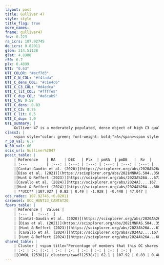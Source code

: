 ```yaml
---
layout: post
title: Gulliver 47
style: style
title_flag: true
more_names: 
fname: gulliver47
fov: 0.223
ra_icrs: 107.92745
de_icrs: 0.82011
glon: 214.51138
glat: 4.8908
r50: 6.7
plx: 0.4899
UTI: "0.63"
UTI_COLOR: "#ecf7d3"
UTI_C_N_COL: "#f4fada"
UTI_C_dens_COL: "#c1e4c6"
UTI_C_C3_COL: "#d4edca"
UTI_C_lit_COL: "#ffffe8"
UTI_C_dup_COL: "#a6cab9"
UTI_C_N: 0.58
UTI_C_dens: 0.83
UTI_C_C3: 0.75
UTI_C_lit: 0.5
UTI_C_dup: 1.0
UTI_summary: |
    Gulliver 47 is a moderately populated, dense object of high C3 quality. It is moderately studied in the literature. This object shares a significant percentage of members with a later reported entry.
class3: |
    <span style="color: green; font-weight: bold;">A</span><span style="color: #FFC300; font-weight: bold;">B</span>
r_50_val: 6.7
N_50_val: 66
scix_url: Gulliver%2047
posit_table: |
    | Reference    | RA    | DEC   | Plx  | pmRA  | pmDE   |  Rv  |
    | :---         | :---: | :---: | :---: | :---: | :---: | :---: |
    |[Cantat-Gaudin et al. (2020)](https://scixplorer.org/abs/2020A%26A...640A...1C) | 107.932 | 0.827 | 0.491 | -1.957 | -0.432 | -- |
    |[Dias et al. (2021)](https://scixplorer.org/abs/2021MNRAS.504..356D) | 107.919 | 0.841 | 0.49 | -1.97 | -0.435 | 47.521 |
    |[Hunt & Reffert (2023)](https://scixplorer.org/abs/2023A%26A...673A.114H) | 107.92 | 0.805 | 0.47 | -1.896 | -0.48 | 45.942 |
    |[Cavallo et al. (2024)](https://scixplorer.org/abs/2024AJ....167...12C) | 107.928 | 0.811 | 0.473 | -- | -- | -- |
    |[Hunt & Reffert (2024)](https://scixplorer.org/abs/2024A%26A...686A..42H) | 107.92 | 0.805 | 0.47 | -1.896 | -0.48 | 45.942 |
    | **UCC** |107.927 | 0.82 | 0.49 | -1.928 | -0.448 | 47.047 | 
cds_radec: 107.92745,+0.82011
carousel: UCC_HUNT23_CANTAT20
fpars_table: |
    | Reference |  Values |
    | :---  |  :---:  |
    | [Cantat-Gaudin et al. (2020)](https://scixplorer.org/abs/2020A%26A...640A...1C) | `AVNN=0.31, DMNN=11.43, AgeNN=8.54` |
    | [Dias et al. (2021)](https://scixplorer.org/abs/2021MNRAS.504..356D) | `Av=0.542, Dist=1822, logage=8.572, [Fe/H]=-0.106` |
    | [Hunt & Reffert (2023)](https://scixplorer.org/abs/2023A%26A...673A.114H) | `AV50=0.188, diffAV50=0.772, MOD50=11.395, logAge50=8.714` |
    | [Cavallo et al. (2024)](https://scixplorer.org/abs/2024AJ....167...12C) | `AV50=0.3, dMod50=11.44, logAge50=8.66, [Fe/H]50=0.3` |
    | [Hunt & Reffert (2024)](https://scixplorer.org/abs/2024A%26A...686A..42H) | `MassJ=430.784` |
shared_table: |
    | Cluster | <span title="Percentage of members that this OC shares with the ones listed">%</span>   | RA   | DEC   | Plx   | pmRA  | pmDE  | Rv | UTI |
    | :-: | :-: |:-: | :-: | :-: | :-: | :-: | :-: | :-: |
    |[CWWDL 12538](/_clusters/cwwdl12538/)| 62.1 | 107.92 | 0.83 | 0.48 | -1.91 | -0.46 | 47.4 |0.02 |
---
```

